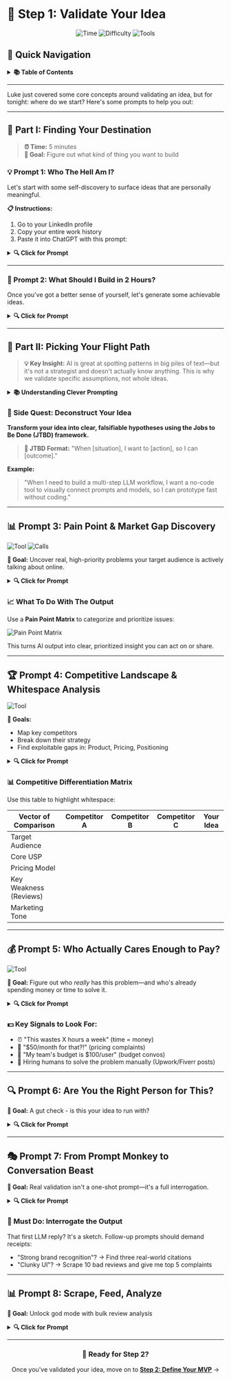 # 🎯 Step 1: Validate Your Idea

<div align="center">

![Time](https://img.shields.io/badge/⏱️_Time-30_minutes-blue?style=for-the-badge)
![Difficulty](https://img.shields.io/badge/📊_Level-Beginner-green?style=for-the-badge)
![Tools](https://img.shields.io/badge/🛠️_Tools-ChatGPT-orange?style=for-the-badge)

</div>

## 📖 Quick Navigation

<details>
<summary><b>📚 Table of Contents</b></summary>

### 🎯 Core Validation Workflow
1. **[Finding Your Destination](#-part-i-finding-your-destination)** (5 min)
   - [Who The Hell Am I?](#-prompt-1-who-the-hell-am-i) - Self-discovery for meaningful ideas
   - [What Should I Build?](#-prompt-2-what-should-i-build-in-2-hours) - Generate achievable 2-hour ideas

2. **[Market Research Deep Dive](#-part-ii-picking-your-flight-path)** (20 min)
   - [Pain Point Discovery](#-prompt-3-pain-point--market-gap-discovery) - Find real problems people discuss online
   - [Competitive Analysis](#-prompt-4-competitive-landscape--whitespace-analysis) - Map the competition landscape
   - [Customer Willingness to Pay](#-prompt-5-who-actually-cares-enough-to-pay) - Evidence of budget allocation

3. **[Reality Check](#-prompt-6-are-you-the-right-person-for-this)** (5 min)
   - [Founder-Market Fit](#-prompt-6-are-you-the-right-person-for-this) - Your unfair advantages
   - [Advanced Techniques](#-prompt-7-from-prompt-monkey-to-conversation-beast) - Persona interrogation & bulk analysis

### 💡 Pro Tips
- **[Deconstruct Your Idea](#-side-quest-deconstruct-your-idea)** - JTBD framework
- **[Pain Point Matrix](#-what-to-do-with-the-output)** - Prioritization tool
- **[Competitive Differentiation Matrix](#-competitive-differentiation-matrix)** - Whitespace visualization

</details>

---

Luke just covered some core concepts around validating an idea, but for tonight: where do we start? Here's some prompts to help you out:

---

## 🧭 Part I: Finding Your Destination

> **⏰ Time:** 5 minutes  
> **🎯 Goal:** Figure out what kind of thing you want to build

### 💡 Prompt 1: Who The Hell Am I?

Let's start with some self-discovery to surface ideas that are personally meaningful.

**📋 Instructions:**
1. Go to your LinkedIn profile
2. Copy your entire work history
3. Paste it into ChatGPT with this prompt:

<details>
<summary><b>🔍 Click for Prompt</b></summary>

```
This is my profile of my work history. Now ask me a few questions about my personal life to flesh out who I am as a person and what unique gifts I might have to give the world.
```

</details>

---

### 🚀 Prompt 2: What Should I Build in 2 Hours?

Once you've got a better sense of yourself, let's generate some achievable ideas.

<details>
<summary><b>🔍 Click for Prompt</b></summary>

```
I'm in an idea workshop and have two hours to flesh out a proof-of-concept idea that would be fun and interesting, let me learn some AI tools, and result in something I'd be proud to share with family, friends, or my professional network. Quiz me about my interests, strengths, and motivations. Then give me 3–5 creative but achievable ideas I could start building right now.
```

</details>

---

## 🔬 Part II: Picking Your Flight Path

> **💡 Key Insight:** AI is great at spotting patterns in big piles of text—but it's not a strategist and doesn't actually know anything. This is why we validate specific assumptions, not whole ideas.

<details>
<summary><b>📚 Understanding Clever Prompting</b></summary>

Think of AI like a mirror reflecting public internet chatter. If your customers aren't talking online, the mirror's either blank or misleading. So before digging into analysis, make sure you've got a good guess about where your audience hangs out.

Ideas like "an accounting app for landlords" are really a stack of smaller guesses: landlords hate current tools, taxes stress them out, they'd pay for better, they're reachable via X channel. Each of those can be tested. The prompts in this guide are scalpels, not hammers—meant to test one assumption at a time so you build real confidence before spending money or writing code.

</details>

### 🎯 Side Quest: Deconstruct Your Idea

**Transform your idea into clear, falsifiable hypotheses using the Jobs to Be Done (JTBD) framework.**

> **🔑 JTBD Format:** "When [situation], I want to [action], so I can [outcome]."

**Example:**
> "When I need to build a multi-step LLM workflow, I want a no-code tool to visually connect prompts and models, so I can prototype fast without coding."

---

## 📊 Prompt 3: Pain Point & Market Gap Discovery

![Tool](https://img.shields.io/badge/🛠️_Tool-ChatGPT_Deep_Research-purple?style=flat-square)
![Calls](https://img.shields.io/badge/📞_Free_Tier-5_calls-yellow?style=flat-square)

**🎯 Goal:** Uncover real, high-priority problems your target audience is actively talking about online.

<details>
<summary><b>🔍 Click for Prompt</b></summary>

```
Act as a specialist Market Researcher and Qualitative Data Analyst. Your mission is to validate whether a significant, painful problem exists for a specific user group by analyzing their online discussions. You will identify market gaps based on their expressed frustrations and unmet needs.

**My Business Context:**
*   **My Idea in One Sentence:** [see idea description]
*   **The 'Job to be Done' (JTBD):**
*   **Hypothesized Target Audience:**
*   **Hypothesized Digital 'Watering Holes':**

**Your Task (Execute in this order):**

1.  **Identify Primary Pain Points:** Based on my JTBD, scan the hypothesized 'watering holes' and the broader internet. Identify and list the top 5-7 most frequently discussed pain points, frustrations, or problems related to this job. For each pain point, provide at least one verbatim quote from a user that exemplifies the problem.
2.  **Analyze Existing Workarounds:** For each identified pain point, describe the current solutions or workarounds that users mention. What tools are they "hacking" together (e.g., "I use Audacity for editing, Google Drive for storage, a spreadsheet for my release schedule, and PayPal for donations")? What are the expressed frustrations with these makeshift systems?
3.  **Surface 'Missing Feature' Signals:** Find specific discussions where users express a desire for functionality that does not exist or is poorly implemented in current tools. Look for phrases like "I wish could just..." or "Why isn't there a simple tool that does [X and Y]?". These are direct signals for market gaps.
4.  **Synthesize Market Gaps:** Based on your analysis in steps 1-3, write a summary paragraph identifying the top 3 potential market gaps. A market gap is an unmet or underserved need. Frame it as: "While numerous tools exist for podcasters, there appears to be a significant gap for a solution that specifically addresses [Pain Point 1] and [Pain Point 2] in a [adjective, e.g., 'simple,' 'automated,' 'integrated'] way."
5.  **Format the Output:** Present your findings in a structured report with clear headings for each section. Use markdown for formatting, especially for quoting users.

Before you begin, ask me to concisely describe my idea, e.g., "A simple, all-in-one platform for podcasters to manage production, distribution, and monetization."
```

</details>

### 📈 What To Do With The Output

Use a **Pain Point Matrix** to categorize and prioritize issues:

![Pain Point Matrix](https://github.com/user-attachments/assets/96fb0093-66a2-4bc2-95ee-69fb646877dc)

This turns AI output into clear, prioritized insight you can act on or share.

---

## 🏆 Prompt 4: Competitive Landscape & Whitespace Analysis

![Tool](https://img.shields.io/badge/🛠️_Tool-ChatGPT_w/_Web_Search-purple?style=flat-square)

**🎯 Goals:**
- Map key competitors
- Break down their strategy
- Find exploitable gaps in: Product, Pricing, Positioning

<details>
<summary><b>🔍 Click for Prompt</b></summary>

```
Act as a Senior Strategy Consultant and Market Analyst. Your task is to conduct a thorough analysis of the competitive landscape for my startup idea, with the ultimate goal of identifying strategic "whitespace" for a new entrant.

**My Business Context:**
*   **My Idea:**
*   **The 'Job to be Done' (JTBD):**
*   **Known Competitors:**

**Your Task:**

1.  **Identify & Profile Competitors:** If I provided a list, analyze those competitors. If not, identify the top 3-5 companies that currently serve the same JTBD. For each, provide a brief profile covering their primary product offering, their stated target audience (e.g., enterprise, SMBs, specific verticals), and their core value proposition.
2.  **Detailed SWOT Analysis:** For each competitor, conduct a detailed SWOT analysis (Strengths, Weaknesses, Opportunities, Threats). Be specific and use evidence where possible. For example, a 'Strength' could be "Extensive integration library with over 300 apps." A 'Weakness' could be "User reviews on Capterra frequently complain about the steep learning curve and poor customer support for lower-tier plans".
3.  **Product & Pricing Teardown:** For each competitor, analyze and describe their core product features and their complete pricing model. Detail the different pricing tiers, the key features unlocked at each tier, and any usage-based limits. How do they justify their pricing? What is the primary metric for their pricing (per-seat, per-contact, flat fee)?
4.  **Marketing & Messaging Analysis:** Analyze the tone of voice, key marketing messages, and imagery on each competitor's homepage. What specific pain points do they emphasize in their copy? What benefits do they promise? What is the core Unique Selling Proposition (USP) they are trying to communicate?
5.  **Synthesize the "Competitive Whitespace":** After analyzing all competitors, write a summary paragraph that identifies the "competitive whitespace." This is the clear, defensible opportunity for a new player. Frame your answer precisely: "The competitive landscape for [Your Market] is dominated by [e.g., complex, feature-rich platforms for sales teams]. However, there is a clear whitespace for a product that is, targets the underserved niche of, and is priced with a [e.g., flat monthly fee, freemium model, usage-based pricing] that aligns with this segment's needs.

Before you get started, ask me about my idea, my 'Job to be Done' (JTBD), and my Known Competitors.
```

</details>

### 📊 Competitive Differentiation Matrix

Use this table to highlight whitespace:

| Vector of Comparison     | Competitor A | Competitor B | Competitor C | Your Idea |
|--------------------------|--------------|--------------|--------------|-----------|
| Target Audience          |              |              |              |           |
| Core USP                 |              |              |              |           |
| Pricing Model            |              |              |              |           |
| Key Weakness (Reviews)   |              |              |              |           |
| Marketing Tone           |              |              |              |           |

---

## 💰 Prompt 5: Who Actually Cares Enough to Pay?

![Tool](https://img.shields.io/badge/🛠️_Tool-GPT--4-purple?style=flat-square)

**🎯 Goal:** Figure out who *really* has this problem—and who's already spending money or time to solve it.

<details>
<summary><b>🔍 Click for Prompt</b></summary>

```
Act as a Customer Insights Analyst and Market Researcher. Your primary objective is to synthesize a detailed Ideal Customer Profile (ICP) from public online data. Your secondary, and most critical, objective is to find concrete evidence of this ICP's willingness to pay for a solution to their problem.

**Your Task:**

1.  **Synthesize the Ideal Customer Profile (ICP):** Based on the language, roles, and context of the discussions in the provided communities, create a detailed ICP. Structure your response with the following sub-headings:
    *   **Demographics:** What can you infer about their professional role (e.g., "Senior Product Manager," "Solo Etsy Seller"), industry, and the size of the company they work for?
    *   **Psychographics:** What are their primary goals (e.g., "achieve a promotion," "increase their freelance income," "look more professional to clients")? What do they appear to value (e.g., "efficiency and time-saving tools," "beautiful design," "powerful analytics")?
    *   **Watering Holes:** Confirm or expand the list of online places where they actively discuss their work and tooling.
    *   **"Before" Scenario:** In a short paragraph, describe their life *before* the JTBD is solved. What specific frustrations and anxieties do they feel? Use their own words where possible.
    *   **"After" Scenario:** In a short paragraph, describe their desired outcome. What does success and relief look like for them after the job is done perfectly?
2.  **Find "Willingness to Pay" Signals:** This is the most critical part of your analysis. Scour the same online sources for any language that indicates a budget or a quantifiable financial pain associated with the problem. Search for specific evidence such as:
    *   **Mentions of Cost & Time:** "I'm wasting at least 5 hours a week on manual data entry," "This one mistake cost us a client," "I'd gladly pay up to $50/month for a tool that automates this."
    *   **Budget Discussions:** "What are you all using for [X]? My team's budget is around $100/seat." "Looking for a cheaper alternative to [Competitor]."
    *   **Frustration with Existing Tool Pricing:** "I can't believe [Competitor] charges an extra fee for that basic feature." "Their enterprise plan is totally unaffordable for a small business like mine."
    *   **Hiring for the Job:** Evidence of job postings on platforms like Upwork, Fiverr, or industry-specific job boards where people are paying freelancers to manually perform the "job" your product would automate.
3.  **Summarize the Evidence:** Provide a 1-2 paragraph summary of the evidence for willingness to pay. Conclude by rating the strength of this evidence as **Weak**, **Moderate**, or **Strong**, and provide a brief justification for your rating.

Before you begin, you need context! To get it, ask me to restate my Jobs-To-Be-Done, to list the top 2-3 most severe pain points I discovered from the previous prompt, and to list the 'watering holes' where I found the richest discussions of these pain points.
```

</details>

### 💵 Key Signals to Look For:
- ⏰ "This wastes X hours a week" (time = money)
- 😤 "$50/month for that?!" (pricing complaints)
- 💸 "My team's budget is $100/user" (budget convos)
- 👷 Hiring humans to solve the problem manually (Upwork/Fiverr posts)

---

## 🔍 Prompt 6: Are You the Right Person for This?

**🎯 Goal:** A gut check - is this your idea to run with?

<details>
<summary><b>🔍 Click for Prompt</b></summary>

```
Act as a seasoned Startup Coach and skeptical Venture Capitalist. I am a founder evaluating my personal fit with a potential business idea. Your role is to guide me through a structured self-reflection by asking me a series of probing, Socratic questions.

**Your Instructions:**
*   Do not provide answers, suggestions, or praise. Your only role is to ask the questions from the list below.
*   Ask me only **one question at a time**.
*   Wait for my complete response before you ask the next question in the sequence.
*   After I have answered all the questions, you will then synthesize my answers into a final, objective summary of my Founder-Market Fit, structured with two sections: "Potential Strengths & Unfair Advantages" and "Potential Gaps & Blind Spots."

**Begin the questioning now. Ask me the first question.**

---
*(The LLM will then initiate a turn-by-turn conversation, asking the following questions in order):*

1.  "Have you personally and repeatedly experienced the specific problem you are trying to solve for your target customer? Describe one of those situations in detail, including how it made you feel."
2.  "Why are you, specifically, the right person to solve this problem? What unique insight or perspective do you possess that an intelligent outsider might be missing?"
3.  "Beyond your personal experience with the problem, what specific skills, credentials, or expertise do you have that are directly relevant to building, marketing, or selling this solution?"
4.  "Describe your existing professional and personal network. Do you already know at least 10 people who fit your Ideal Customer Profile? Do you have connections to potential advisors, partners, or employees in this industry?"
5.  "On a scale of 1 to 10, where 1 is 'mild interest' and 10 is 'deep obsession,' how passionate are you about this specific problem and this specific customer group? Would you still be excited to work on this in five years, even if it's a difficult struggle?"
6.  "Let's talk about your 'unfair advantage.' Imagine that tomorrow, ten other smart, well-funded teams decide to tackle this exact same idea. Why would you be the one to win?"
7.  "Now that you have answered all the preceding questions, please provide a summary analysis of my Founder-Market Fit. Structure the analysis with two distinct sections: 'Potential Strengths & Unfair Advantages' and 'Potential Gaps & Blind Spots,' based solely on the content of my responses."

Before beginning, ask me to provide needed Business Context by concisely describing my idea and my target customer.
```

</details>

---

## 🎭 Prompt 7: From Prompt Monkey to Conversation Beast

**🎯 Goal:** Real validation isn't a one-shot prompt—it's a full interrogation.

<details>
<summary><b>🔍 Click for Prompt</b></summary>

```
You are to adopt a persona for the remainder of our conversation. Do not break character.

**Your Persona:** You are, a who has been in business for. Your primary struggle is. You are feeling [Emotion, e.g., "overwhelmed and unprofessional"]. You value [Values, e.g., "simplicity and clear communication"].

I am a researcher trying to understand your daily workflow. I am going to ask you some questions. Please answer them from Sarah's perspective, based on the characteristics described above.

Do you understand the instructions?
```

</details>

### 🔎 Must Do: Interrogate the Output

That first LLM reply? It's a sketch. Follow-up prompts should demand receipts:
- "Strong brand recognition"? → Find three real-world citations
- "Clunky UI"? → Scrape 10 bad reviews and give me top 5 complaints

---

## 📊 Prompt 8: Scrape, Feed, Analyze

**🎯 Goal:** Unlock god mode with bulk review analysis

<details>
<summary><b>🔍 Click for Prompt</b></summary>

```
Act as a Senior Data Analyst. I am pasting the raw text from [Number, e.g., "250"] customer reviews for my competitor, [Competitor Name]. The data is in a messy format. Your task is to read and analyze all of this text and then generate a structured report that answers the following questions:

1.  **Praised Features:** What are the top 5 most frequently praised features or aspects of the product?
2.  **Common Complaints:** What are the top 5 most common complaints or sources of frustration?
3.  **Pricing & Value:** Are there any mentions of pricing, value for money, or the cost being too high or a great deal?
4.  **Customer Support:** What is the general sentiment regarding their customer support? Provide example quotes for both positive and negative experiences.
5.  **Hidden Gems:** Are there any surprising or unexpected use cases or benefits that customers mention?

Please present the output in a clean, well-organized format with clear headings for each section.
```

</details>

---

<div align="center">

### 🚀 Ready for Step 2?

Once you've validated your idea, move on to [**Step 2: Define Your MVP**](./2-sketch.md) →

</div>